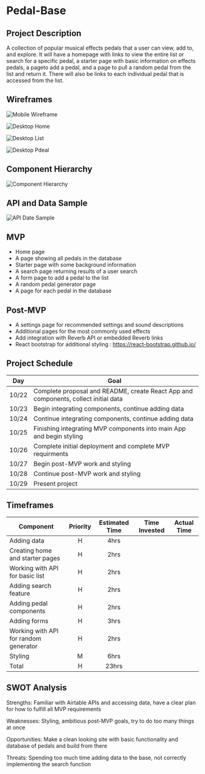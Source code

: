 # Pedal-Base

## Project Description

A collection of popular musical effects pedals that a user can view, add to, and explore. It will have a homepage with links to view the entire list or search for a specific pedal, a starter page with basic information on effects pedals, a pageto add a pedal, and a page to pull a random pedal from the list and return it. There will also be links to each individual pedal that is accessed from the list.

## Wireframes
![Mobile Wireframe](assets/wireframe-mobile.png)

![Desktop Home](assets/wireframe-home.png)

![Desktop List](assets/wireframe-list.png)

![Desktop Pdeal](assets/wireframe-pedal.png)

## Component Hierarchy
![Component Hierarchy](assets/component-hierarchy.png)

## API and Data Sample

![API Date Sample](assets/postman-snippet.png)

## MVP

- Home page
- A page showing all pedals in the database
- Starter page with some background information
- A search page returning results of a user search
- A form page to add a pedal to the list
- A random pedal generator page
- A page for each pedal in the database

## Post-MVP

- A settings page for recommended settings and sound descriptions
- Additional pages for the most commonly used effects
- Add integration with Reverb API or embedded Reverb links
- React bootstrap for additional styling : https://react-bootstrap.github.io/

## Project Schedule

Day | Goal 
--- | --- 
10/22 | Complete proposal and README, create React App and components, collect initial data
10/23 | Begin integrating components, continue adding data
10/24 | Continue integrating components, continue adding data
10/25 | Finishing integrating MVP components into main App and begin styling
10/26 | Complete initial deployment and complete MVP requirments
10/27 | Begin post-MVP work and styling
10/28 | Continue post-MVP work and styling
10/29 | Present project

## Timeframes

| Component | Priority | Estimated Time | Time Invested | Actual Time |
| --- | :---: |  :---: | :---: | :---: |
| Adding data | H | 4hrs|  |  |
| Creating home and starter pages | H | 2hrs|  |  |
| Working with API for basic list| H | 2hrs|  |  |
| Adding search feature | H | 2hrs|  |  |
| Adding pedal components| H | 2hrs|  |  |
| Adding forms | H | 3hrs|  |  |
| Working with API for random generator| H | 2hrs|  |  |
| Styling | M | 6hrs|  |  |
| Total | H | 23hrs| |  |



## SWOT Analysis

Strengths: Familiar with Airtable APIs and accessing data, have a clear plan for how to fulfill all MVP requirements

Weaknesses: Styling, ambitious post-MVP goals, try to do too many things at once

Opportunities: Make a clean looking site with basic functionality and database of pedals and build from there

Threats: Spending too much time adding data to the base, not correctly implementing the search function